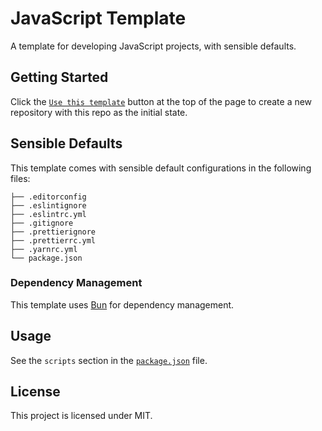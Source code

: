 # JavaScript Template

A template for developing JavaScript projects, with sensible defaults.

## Getting Started

Click the [`Use this template`](https://github.com/PaulRBerg/javascript-template/generate) button at the top of the page
to create a new repository with this repo as the initial state.

## Sensible Defaults

This template comes with sensible default configurations in the following files:

```text
├── .editorconfig
├── .eslintignore
├── .eslintrc.yml
├── .gitignore
├── .prettierignore
├── .prettierrc.yml
├── .yarnrc.yml
└── package.json
```

### Dependency Management

This template uses [Bun](https://bun.sh) for dependency management.

## Usage

See the `scripts` section in the [`package.json`](./package.json) file.

## License

This project is licensed under MIT.
